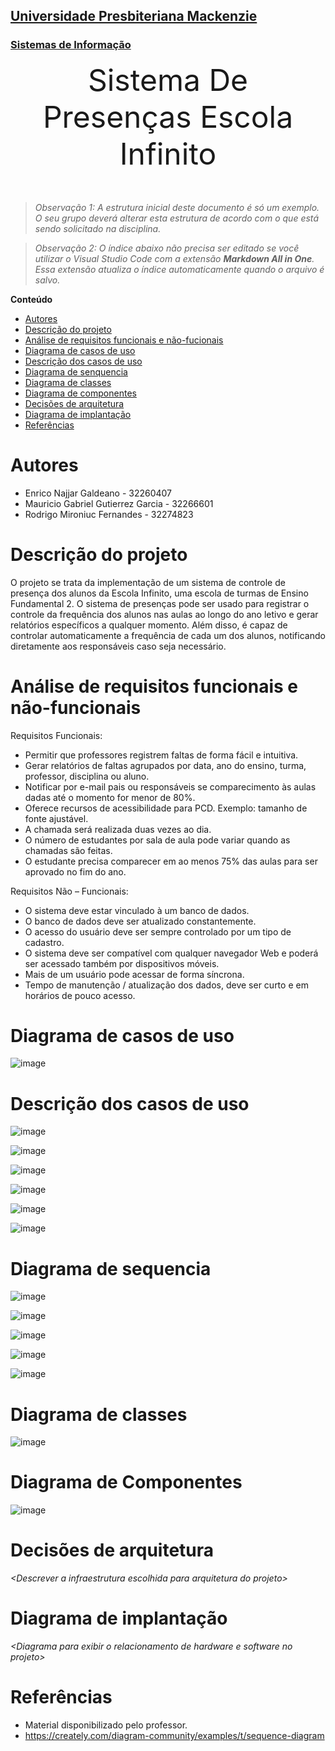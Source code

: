 <h2><a href= "https://www.mackenzie.br">Universidade Presbiteriana Mackenzie</a></h2>
<h3><a href= "https://www.mackenzie.br/graduacao/sao-paulo-higienopolis/sistemas-de-informacao">Sistemas de Informação</a></h3>


<font size="+12"><center>
Sistema De Presenças Escola Infinito
</center></font>

>*Observação 1: A estrutura inicial deste documento é só um exemplo. O seu grupo deverá alterar esta estrutura de acordo com o que está sendo solicitado na disciplina.*

>*Observação 2: O índice abaixo não precisa ser editado se você utilizar o Visual Studio Code com a extensão **Markdown All in One**. Essa extensão atualiza o índice automaticamente quando o arquivo é salvo.*

**Conteúdo**

- [Autores](#nome-alunos)
- [Descrição do projeto](#introdução-do-projeto)
- [Análise de requisitos funcionais e não-fucionais](#descrição-dos-requisitos)
- [Diagrama de casos de uso](#diagrama-de-comportamento-atores)
- [Descrição dos casos de uso](#descrição-das-funcões)
- [Diagrama de senquencia](#diagrama-de-ordem-interações)
- [Diagrama de classes](#diagrama-orientado-objetos)
- [Diagrama de componentes](#diagrama-estrutura-componente)
- [Decisões de arquitetura](#decisões-de-arquitetura)
- [Diagrama de implantação](#diagrama-de-hardware-software)
- [Referências](#referências)


# Autores

* Enrico Najjar Galdeano - 32260407
* Mauricio Gabriel Gutierrez Garcia - 32266601
* Rodrigo Mironiuc Fernandes - 32274823

# Descrição do projeto

O projeto se trata da implementação de um sistema de controle de presença dos alunos da Escola Infinito, uma escola de turmas de Ensino Fundamental 2. O sistema de presenças pode ser usado para registrar o controle da frequência dos alunos nas aulas ao longo do ano letivo e gerar relatórios específicos a qualquer momento. Além disso, é capaz de controlar automaticamente a frequência de cada um dos alunos, notificando diretamente aos responsáveis caso seja necessário.

# Análise de requisitos funcionais e não-funcionais
Requisitos Funcionais:
- Permitir que professores registrem faltas de forma fácil e intuitiva.
- Gerar relatórios de faltas agrupados por data, ano do ensino, turma, professor, disciplina ou aluno.
- Notificar por e-mail pais ou responsáveis se comparecimento às aulas dadas até o momento for menor de 80%.
- Oferece recursos de acessibilidade para PCD. Exemplo: tamanho de fonte ajustável.
- A chamada será realizada duas vezes ao dia.
- O número de estudantes por sala de aula pode variar quando as chamadas são feitas.
- O estudante precisa comparecer em ao menos 75% das aulas para ser aprovado no fim do ano.


Requisitos Não – Funcionais:
- O sistema deve estar vinculado à um banco de dados.
- O banco de dados deve ser atualizado constantemente.
- O acesso do usuário deve ser sempre controlado por um tipo de cadastro.
- O sistema deve ser compatível com qualquer navegador Web e poderá ser acessado também por dispositivos móveis.
- Mais de um usuário pode acessar de forma síncrona.
- Tempo de manutenção / atualização dos dados, deve ser curto e em horários de pouco acesso.

# Diagrama de casos de uso

  ![image](https://github.com/rodmironiuc/UML-SistemaDePresencas-EscolaInfinito/assets/142501084/fe5c856c-60f1-4a52-a8e5-536448c83479)


# Descrição dos casos de uso

![image](https://github.com/rodmironiuc/UML-SistemaDePresencas-EscolaInfinito/assets/142501084/937af51c-fb5b-4d26-98de-95678505179f)

![image](https://github.com/rodmironiuc/UML-SistemaDePresencas-EscolaInfinito/assets/142501084/7832d6e9-7d6e-430b-ba17-f4d846461264)

![image](https://github.com/rodmironiuc/UML-SistemaDePresencas-EscolaInfinito/assets/142501084/56a2b8c8-bfbd-43c4-8609-a2f53d65a7aa)

![image](https://github.com/rodmironiuc/UML-SistemaDePresencas-EscolaInfinito/assets/142501084/81862148-f021-4370-98ed-6bf99e8743c7)

![image](https://github.com/rodmironiuc/UML-SistemaDePresencas-EscolaInfinito/assets/142501084/6364c400-0e79-40c9-9813-c9787ca9681d)

![image](https://github.com/rodmironiuc/UML-SistemaDePresencas-EscolaInfinito/assets/142501084/3c318bfb-cfe1-4492-8fb3-8607c3f5fc41)

# Diagrama de sequencia

![image](https://github.com/rodmironiuc/UML-SistemaDePresencas-EscolaInfinito/assets/142501084/0036fa2f-b59a-4464-9555-3414eba8373d)

![image](https://github.com/rodmironiuc/UML-SistemaDePresencas-EscolaInfinito/assets/142501084/6530d790-854c-49e8-839a-d4ca3c6b84c0)

![image](https://github.com/rodmironiuc/UML-SistemaDePresencas-EscolaInfinito/assets/142501084/d9115340-20d7-40e4-90d7-965858b8fd92)

![image](https://github.com/rodmironiuc/UML-SistemaDePresencas-EscolaInfinito/assets/142501084/80ef6752-3ce0-4c7b-9250-1b0440c28623)

![image](https://github.com/rodmironiuc/UML-SistemaDePresencas-EscolaInfinito/assets/142501084/a6dc7a98-e0c1-4a55-9051-5934cf13410f)


# Diagrama de classes

![image](https://github.com/rodmironiuc/UML-SistemaDePresencas-EscolaInfinito/assets/100619939/c26a03e8-c318-4ff7-90cf-dfa72846d3aa)


# Diagrama de Componentes

![image](https://github.com/rodmironiuc/UML-SistemaDePresencas-EscolaInfinito/assets/100619939/cb03144e-a7b9-4881-b91a-6be5a1923cf5)


# Decisões de arquitetura

*&lt;Descrever a infraestrutura escolhida para arquitetura do projeto&gt;*

# Diagrama de implantação

*&lt;Diagrama para exibir o relacionamento de hardware e software no projeto&gt;*

# Referências
* Material disponibilizado pelo professor.
* https://creately.com/diagram-community/examples/t/sequence-diagram

